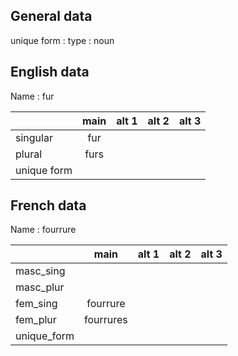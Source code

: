 ## General data

unique form :
type : noun

## English data

Name : fur

|             | main | alt 1 | alt 2 | alt 3 |
| :---------- | :--: | :---: | :---: | ----- |
| singular    | fur  |       |       |       |
| plural      | furs |       |       |       |
| unique form |      |       |       |       |

## French data

Name : fourrure

|             |   main    | alt 1 | alt 2 | alt 3 |
| :---------- | :-------: | :---: | :---: | :---: |
| masc_sing   |           |       |       |       |
| masc_plur   |           |       |       |       |
| fem_sing    | fourrure  |       |       |       |
| fem_plur    | fourrures |       |       |       |
| unique_form |           |       |       |       |



